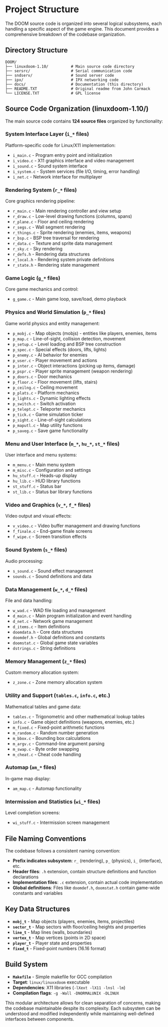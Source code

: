 # Project Structure

The DOOM source code is organized into several logical subsystems, each handling a specific aspect of the game engine. This document provides a comprehensive breakdown of the codebase organization.

## Directory Structure

```
DOOM/
├── linuxdoom-1.10/          # Main source code directory
├── sersrc/                  # Serial communication code
├── sndserv/                 # Sound server code  
├── ipx/                     # IPX networking code
├── docs/                    # Documentation (this directory)
├── README.TXT               # Original readme from John Carmack
└── LICENSE.TXT              # GPL license
```

## Source Code Organization (linuxdoom-1.10/)

The main source code contains **124 source files** organized by functionality:

### System Interface Layer (`i_*` files)
Platform-specific code for Linux/X11 implementation:

- `i_main.c` - Program entry point and initialization
- `i_video.c` - X11 graphics interface and video management
- `i_sound.c` - Sound system interface
- `i_system.c` - System services (file I/O, timing, error handling)
- `i_net.c` - Network interface for multiplayer

### Rendering System (`r_*` files)
Core graphics rendering pipeline:

- `r_main.c` - Main rendering controller and view setup
- `r_draw.c` - Low-level drawing functions (columns, spans)
- `r_plane.c` - Floor and ceiling rendering
- `r_segs.c` - Wall segment rendering
- `r_things.c` - Sprite rendering (enemies, items, weapons)
- `r_bsp.c` - BSP tree traversal for rendering
- `r_data.c` - Texture and sprite data management
- `r_sky.c` - Sky rendering
- `r_defs.h` - Rendering data structures
- `r_local.h` - Rendering system private definitions
- `r_state.h` - Rendering state management

### Game Logic (`g_*` files)
Core game mechanics and control:

- `g_game.c` - Main game loop, save/load, demo playback

### Physics and World Simulation (`p_*` files)
Game world physics and entity management:

- `p_mobj.c` - Map objects (mobjs) - entities like players, enemies, items
- `p_map.c` - Line-of-sight, collision detection, movement
- `p_setup.c` - Level loading and BSP tree construction
- `p_spec.c` - Special effects (doors, lifts, lights)
- `p_enemy.c` - AI behavior for enemies
- `p_user.c` - Player movement and actions
- `p_inter.c` - Object interactions (picking up items, damage)
- `p_pspr.c` - Player sprite management (weapon rendering)
- `p_doors.c` - Door mechanics
- `p_floor.c` - Floor movement (lifts, stairs)
- `p_ceilng.c` - Ceiling movement
- `p_plats.c` - Platform mechanics
- `p_lights.c` - Dynamic lighting effects
- `p_switch.c` - Switch activation
- `p_telept.c` - Teleporter mechanics
- `p_tick.c` - Game simulation ticker
- `p_sight.c` - Line-of-sight calculations
- `p_maputl.c` - Map utility functions
- `p_saveg.c` - Save game functionality

### Menu and User Interface (`m_*`, `hu_*`, `st_*` files)
User interface and menu systems:

- `m_menu.c` - Main menu system
- `m_misc.c` - Configuration and settings
- `hu_stuff.c` - Heads-up display
- `hu_lib.c` - HUD library functions
- `st_stuff.c` - Status bar
- `st_lib.c` - Status bar library functions

### Video and Graphics (`v_*`, `f_*` files)
Video output and visual effects:

- `v_video.c` - Video buffer management and drawing functions
- `f_finale.c` - End-game finale screens
- `f_wipe.c` - Screen transition effects

### Sound System (`s_*` files)
Audio processing:

- `s_sound.c` - Sound effect management
- `sounds.c` - Sound definitions and data

### Data Management (`w_*`, `d_*` files)
File and data handling:

- `w_wad.c` - WAD file loading and management
- `d_main.c` - Main program initialization and event handling
- `d_net.c` - Network game management
- `d_items.c` - Item definitions
- `doomdata.h` - Core data structures
- `doomdef.h` - Global definitions and constants
- `doomstat.c` - Global game state variables
- `dstrings.c` - String definitions

### Memory Management (`z_*` files)
Custom memory allocation system:

- `z_zone.c` - Zone memory allocation system

### Utility and Support (`tables.c`, `info.c`, etc.)
Mathematical tables and game data:

- `tables.c` - Trigonometric and other mathematical lookup tables
- `info.c` - Game object definitions (weapons, enemies, etc.)
- `m_fixed.c` - Fixed-point arithmetic functions
- `m_random.c` - Random number generation
- `m_bbox.c` - Bounding box calculations
- `m_argv.c` - Command-line argument parsing
- `m_swap.c` - Byte order swapping
- `m_cheat.c` - Cheat code handling

### Automap (`am_*` files)
In-game map display:

- `am_map.c` - Automap functionality

### Intermission and Statistics (`wi_*` files)
Level completion screens:

- `wi_stuff.c` - Intermission screen management

## File Naming Conventions

The codebase follows a consistent naming convention:

- **Prefix indicates subsystem**: `r_` (rendering), `p_` (physics), `i_` (interface), etc.
- **Header files**: `.h` extension, contain structure definitions and function declarations
- **Implementation files**: `.c` extension, contain actual code implementation
- **Global definitions**: Files like `doomdef.h`, `doomstat.h` contain game-wide constants and variables

## Key Data Structures

- **`mobj_t`** - Map objects (players, enemies, items, projectiles)
- **`sector_t`** - Map sectors with floor/ceiling heights and properties  
- **`line_t`** - Map lines (walls, boundaries)
- **`vertex_t`** - Map vertices (points in 2D space)
- **`player_t`** - Player state and properties
- **`fixed_t`** - Fixed-point numbers (16.16 format)

## Build System

- **`Makefile`** - Simple makefile for GCC compilation
- **Target**: `linux/linuxxdoom` executable
- **Dependencies**: X11 libraries (`-lXext -lX11 -lnsl -lm`)
- **Compilation flags**: `-g -Wall -DNORMALUNIX -DLINUX`

This modular architecture allows for clean separation of concerns, making the codebase maintainable despite its complexity. Each subsystem can be understood and modified independently while maintaining well-defined interfaces between components.